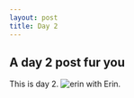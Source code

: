 ```yaml
---
layout: post
title: Day 2
---
```

## A day 2 post fur you

This is day 2.
![erin]({{site.baseurl}}/images/eringradwalk.jpg)
with Erin.
